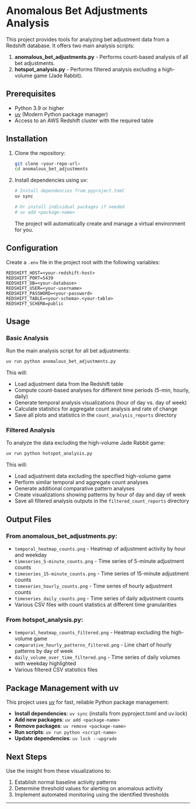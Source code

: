# Anomalous Bet Adjustments Analysis

This project provides tools for analyzing bet adjustment data from a Redshift database. It offers two main analysis scripts:

1. **anomalous_bet_adjustments.py** - Performs count-based analysis of all bet adjustments.
2. **hotspot_analysis.py** - Performs filtered analysis excluding a high-volume game (Jade Rabbit).

## Prerequisites

- Python 3.9 or higher
- [uv](https://docs.astral.sh/uv/) (Modern Python package manager)
- Access to an AWS Redshift cluster with the required table

## Installation

1. Clone the repository:

   ```bash
   git clone <your-repo-url>
   cd anomalous_bet_adjustments
   ```

2. Install dependencies using uv:

   ```bash
   # Install dependencies from pyproject.toml
   uv sync
   
   # Or install individual packages if needed
   # uv add <package-name>
   ```

   The project will automatically create and manage a virtual environment for you.

## Configuration

Create a `.env` file in the project root with the following variables:

```
REDSHIFT_HOST=<your-redshift-host>
REDSHIFT_PORT=5439
REDSHIFT_DB=<your-database>
REDSHIFT_USER=<your-username>
REDSHIFT_PASSWORD=<your-password>
REDSHIFT_TABLE=<your-schema>.<your-table>
REDSHIFT_SCHEMA=public
```

## Usage

### Basic Analysis

Run the main analysis script for all bet adjustments:

```bash
uv run python anomalous_bet_adjustments.py
```

This will:
- Load adjustment data from the Redshift table
- Compute count-based analyses for different time periods (5-min, hourly, daily)
- Generate temporal analysis visualizations (hour of day vs. day of week)
- Calculate statistics for aggregate count analysis and rate of change
- Save all plots and statistics in the `count_analysis_reports` directory

### Filtered Analysis

To analyze the data excluding the high-volume Jade Rabbit game:

```bash
uv run python hotspot_analysis.py
```

This will:
- Load adjustment data excluding the specified high-volume game
- Perform similar temporal and aggregate count analyses
- Generate additional comparative pattern analyses
- Create visualizations showing patterns by hour of day and day of week
- Save all filtered analysis outputs in the `filtered_count_reports` directory

## Output Files

### From anomalous_bet_adjustments.py:
- `temporal_heatmap_counts.png` - Heatmap of adjustment activity by hour and weekday
- `timeseries_5-minute_counts.png` - Time series of 5-minute adjustment counts
- `timeseries_15-minute_counts.png` - Time series of 15-minute adjustment counts
- `timeseries_hourly_counts.png` - Time series of hourly adjustment counts
- `timeseries_daily_counts.png` - Time series of daily adjustment counts
- Various CSV files with count statistics at different time granularities

### From hotspot_analysis.py:
- `temporal_heatmap_counts_filtered.png` - Heatmap excluding the high-volume game
- `comparative_hourly_patterns_filtered.png` - Line chart of hourly patterns by day of week
- `daily_volume_over_time_filtered.png` - Time series of daily volumes with weekday highlighted
- Various filtered CSV statistics files

## Package Management with uv

This project uses [uv](https://docs.astral.sh/uv/) for fast, reliable Python package management:

- **Install dependencies**: `uv sync` (installs from pyproject.toml and uv.lock)
- **Add new packages**: `uv add <package-name>`
- **Remove packages**: `uv remove <package-name>`
- **Run scripts**: `uv run python <script-name>`
- **Update dependencies**: `uv lock --upgrade`

## Next Steps

Use the insight from these visualizations to:
1. Establish normal baseline activity patterns
2. Determine threshold values for alerting on anomalous activity
3. Implement automated monitoring using the identified thresholds

---